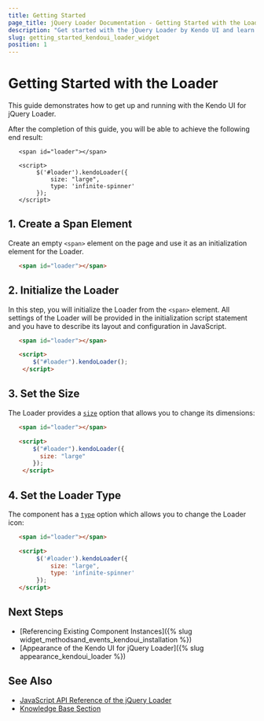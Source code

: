 ```yaml
---
title: Getting Started
page_title: jQuery Loader Documentation - Getting Started with the Loader
description: "Get started with the jQuery Loader by Kendo UI and learn how to create, initialize, and enable the component."
slug: getting_started_kendoui_loader_widget
position: 1
---
```


# Getting Started with the Loader

This guide demonstrates how to get up and running with the Kendo UI for jQuery Loader.

After the completion of this guide, you will be able to achieve the following end result:

```dojo
   <span id="loader"></span> 

   <script>
        $('#loader').kendoLoader({
            size: "large",
            type: 'infinite-spinner'
        });
   </script>
```

## 1. Create a Span Element

Create an empty `<span>` element on the page and use it as an initialization element for the Loader.

```html
   <span id="loader"></span> 
```

## 2. Initialize the Loader

In this step, you will initialize the Loader from the `<span>` element. All settings of the Loader will be provided in the initialization script statement and you have to describe its layout and configuration in JavaScript.

```html
   <span id="loader"></span> 

   <script>
       $("#loader").kendoLoader(); 
    </script>
```

## 3. Set the Size

The Loader provides a [`size`](/api/javascript/ui/loader/configuration/size) option that allows you to change its dimensions:

```html
   <span id="loader"></span> 

   <script>
       $("#loader").kendoLoader({
         size: "large"
       }); 
    </script>
```

## 4. Set the Loader Type

The component has a [`type`](/api/javascript/ui/loader/configuration/type) option which allows you to change the Loader icon:

```html
   <span id="loader"></span> 

   <script>
        $('#loader').kendoLoader({
            size: "large",
            type: 'infinite-spinner'
        });
   </script>
```

## Next Steps

* [Referencing Existing Component Instances]({% slug widget_methodsand_events_kendoui_installation %})
* [Appearance of the Kendo UI for jQuery Loader]({% slug appearance_kendoui_loader %})

## See Also

* [JavaScript API Reference of the jQuery Loader](/api/javascript/ui/loader)
* [Knowledge Base Section](/knowledge-base)

<script>
  window.onload = function() {
    document.getElementsByClassName("btn-run")[0].click();
  }
</script>
